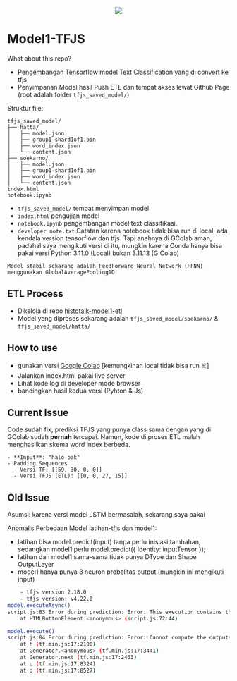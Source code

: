 
<p align="center">
  <img src="https://img.shields.io/badge/TensorFlow-FF6F00?style=for-the-badge&logo=tensorflow&logoColor=white" />
</p>

# Model1-TFJS

What about this repo?
- Pengembangan Tensorflow model Text Classification yang di convert ke tfjs
- Penyimpanan Model hasil Push ETL dan tempat akses lewat Github Page (root adalah folder `tfjs_saved_model/`)

Struktur file:
```
tfjs_saved_model/
├── hatta/
│   ├── model.json
│   ├── group1-shard1of1.bin
│   ├── word_index.json
│   └── content.json
├── soekarno/
│   ├── model.json
│   ├── group1-shard1of1.bin
│   ├── word_index.json
│   └── content.json
index.html
notebook.ipynb
```
- `tfjs_saved_model/` tempat menyimpan model
- `index.html` pengujian model
- `notebook.ipynb` pengembangan model text classifikasi. 
- `developer note.txt` Catatan karena notebook tidak bisa run di local, ada kendala version tensorflow dan tfjs. Tapi anehnya di GColab aman, padahal saya mengikuti versi di itu, mungkin karena Conda hanya bisa pakai versi Python 3.11.0 (Local) bukan 3.11.13 (G Colab)
```
Model stabil sekarang adalah FeedForward Neural Network (FFNN) menggunakan GlobalAveragePooling1D
```
## ETL Process
- Dikelola di repo [histotalk-model1-etl](https://github.com/DBS-Coding/histotalk-model1-etl)
- Model yang diproses sekarang adalah `tfjs_saved_model/soekarno/` & `tfjs_saved_model/hatta/` 

## How to use
- gunakan versi [Google Colab](https://colab.research.google.com/drive/1-TAnRcF9nQDfF3vKAwQbQxohNvbiOU6P?usp=sharing) [kemungkinan local tidak bisa run ☠️]
- Jalankan index.html pakai live server
- Lihat kode log di developer mode browser
- bandingkan hasil kedua versi (Pyhton & Js)

## Current Issue
Code sudah fix, prediksi TFJS yang punya class sama dengan yang di GColab sudah **pernah** tercapai. 
Namun, kode di proses ETL malah menghasilkan skema word index berbeda.
```
- **Input**: "halo pak"
- Padding Sequences
  - Versi TF: [[59, 30, 0, 0]]
  - Versi TFJS (ETL): [[0, 0, 27, 15]] 
```

## Old Issue
Asumsi: karena versi model LSTM bermasalah, sekarang saya pakai 

Anomalis Perbedaan Model latihan-tfjs dan model1:
- latihan bisa model.predict(input) tanpa perlu inisiasi tambahan, sedangkan model1 perlu model.predict({ Identity: inputTensor });
- latihan dan model1 sama-sama tidak punya DType dan Shape OutputLayer
- model1 hanya punya 3 neuron probalitas output (mungkin ini mengikuti input)

```bash
    - tfjs version 2.18.0
    - tfjs version: v4.22.0
model.executeAsync()
script.js:83 Error during prediction: Error: This execution contains the node 'StatefulPartitionedCall/functional_1/lstm_1/while/exit/_41', which has the dynamic op 'Exit'. Please use model.executeAsync() instead. Alternatively, to avoid the dynamic ops, specify the inputs [Identity]
    at HTMLButtonElement.<anonymous> (script.js:72:44)

model.execute()
script.js:84 Error during prediction: Error: Cannot compute the outputs [Identity] from the provided inputs [inputs:0]. Consider providing the following inputs: []. Alternatively, to avoid the dynamic ops, use model.execute() and specify the inputs [Identity]
    at h (tf.min.js:17:2100)
    at Generator.<anonymous> (tf.min.js:17:3441)
    at Generator.next (tf.min.js:17:2463)
    at u (tf.min.js:17:8324)
    at o (tf.min.js:17:8527)
```